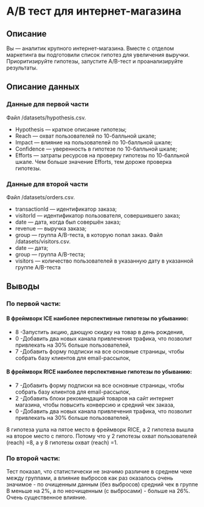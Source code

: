 # А/В тест для интернет-магазина
## Описание
Вы — аналитик крупного интернет-магазина. Вместе с отделом маркетинга вы подготовили список гипотез для увеличения выручки.
Приоритизируйте гипотезы, запустите A/B-тест и проанализируйте результаты.
## Описание данных
### Данные для первой части
Файл /datasets/hypothesis.csv. 
- Hypothesis — краткое описание гипотезы;
- Reach — охват пользователей по 10-балльной шкале;
- Impact — влияние на пользователей по 10-балльной шкале;
- Confidence — уверенность в гипотезе по 10-балльной шкале;
- Efforts — затраты ресурсов на проверку гипотезы по 10-балльной шкале. Чем больше значение Efforts, тем дороже проверка гипотезы.
### Данные для второй части
Файл /datasets/orders.csv. 
- transactionId — идентификатор заказа;
- visitorId — идентификатор пользователя, совершившего заказ;
- date — дата, когда был совершён заказ;
- revenue — выручка заказа;
- group — группа A/B-теста, в которую попал заказ.
Файл /datasets/visitors.csv. 
- date — дата;
- group — группа A/B-теста;
- visitors — количество пользователей в указанную дату в указанной группе A/B-теста
## Выводы
### По первой части:
#### В фреймворк ICE наиболее перспективные гипотезы по убыванию:
- 8	-Запустить акцию, дающую скидку на товар в день рождения, 
- 0	-Добавить два новых канала привлечения трафика, что позволит привлекать на 30% больше пользователей, 
- 7	-Добавить форму подписки на все основные страницы, чтобы собрать базу клиентов для email-рассылок, 

#### В фреймворк RICE наиболее перспективные гипотезы по убыванию: 
- 7	-Добавить форму подписки на все основные страницы, чтобы собрать базу клиентов для email-рассылок, 
- 2	-Добавить блоки рекомендаций товаров на сайт интернет магазина, чтобы повысить конверсию и средний чек заказа, 
- 0	-Добавить два новых канала привлечения трафика, что позволит привлекать на 30% больше пользователей, 

 8 гипотеза ушла на пятое место в фреймворк RICE, а 2 гипотеза вышла на второе место с пятого. Потому что у 2 гипотезы охват пользователей (reach) =8, а у 8 гипотезы охват (reach) =1.
### По второй части:

Тест показал, что статистически не значимо различие в среднем чеке между группами, а влияние выбросов как раз оказалось очень значимое - по очищенным данным (без выбросов) средний чек в группе В меньше на 2%, а по неочищенным (с выбросами) - больше на 26%. Очень существенное влияние. 

